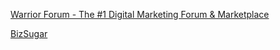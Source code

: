 
[Warrior Forum - The #1 Digital Marketing Forum & Marketplace](https://www.warriorforum.com/feed/)

[BizSugar](http://www.bizsugar.com/)
